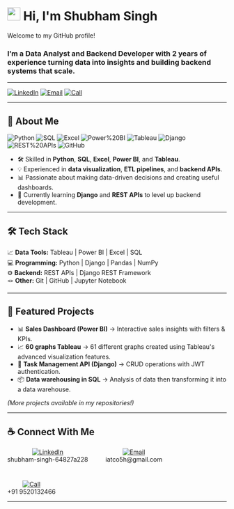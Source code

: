 # <img src="https://media.giphy.com/media/hvRJCLFzcasrR4ia7z/giphy.gif" width="30px"> Hi, I'm Shubham Singh  

Welcome to my GitHub profile!  
 


### I’m a **Data Analyst** and **Backend Developer** with **2 years of experience** turning data into insights and building backend systems that scale.

---

[![LinkedIn](https://img.shields.io/badge/LinkedIn-0077B5?style=for-the-badge&logo=linkedin&logoColor=white)](https://www.linkedin.com/in/shubham-singh-64827a228/)
[![Email](https://img.shields.io/badge/Email-D14836?style=for-the-badge&logo=gmail&logoColor=white)](mailto:iatco5h@gmail.com)
[![Call](https://img.shields.io/badge/Call-9520132466-black?style=for-the-badge&logo=phone&logoColor=white)](tel:+919520132466)


---

## 🚀 About Me  

![Python](https://img.shields.io/badge/Python-Expert-green)
![SQL](https://img.shields.io/badge/SQL-Advanced-blue)
![Excel](https://img.shields.io/badge/Excel-Advanced-yellow)
![Power%20BI](https://img.shields.io/badge/Power_BI-Advanced-yellowgreen)
![Tableau](https://img.shields.io/badge/Tableau-Advanced-yellowgreen)
![Django](https://img.shields.io/badge/Django-Beginner-lightgrey)
![REST%20APIs](https://img.shields.io/badge/REST_APIs-Beginner-lightgrey)
![GitHub](https://img.shields.io/badge/GitHub-Intermediate-black)


- 🛠 Skilled in **Python**, **SQL**, **Excel**, **Power BI**, and **Tableau**.  
- 💡 Experienced in **data visualization**, **ETL pipelines**, and **backend APIs**.  
- 📊 Passionate about making data-driven decisions and creating useful dashboards.  
- 🌱 Currently learning **Django** and **REST APIs** to level up backend development.  


---

## 🛠️ Tech Stack  

📈 **Data Tools:** Tableau | Power BI | Excel | SQL  
💻 **Programming:** Python | Django | Pandas | NumPy  
⚙️ **Backend:** REST APIs | Django REST Framework  
🪢 **Other:** Git | GitHub | Jupyter Notebook  

---

## 📂 Featured Projects  

- 📊 **Sales Dashboard (Power BI)** → Interactive sales insights with filters & KPIs. 
- 📈 **60 graphs Tableau** → 61 different graphs created using Tableau's advanced visualization features.
- 🐍 **Task Management API (Django)** → CRUD operations with JWT authentication.  
- 📦 **Data warehousing in SQL** → Analysis of data then transforming it into a data warehouse.

*(More projects available in my repositories!)*

---

## ☕ Connect With Me

<div style="display: flex; gap: 40px; flex-wrap: wrap; align-items: center;">

  <div style="text-align: center;">
    <a href="https://www.linkedin.com/in/shubham-singh-64827a228/">
      <img src="https://img.shields.io/badge/LinkedIn-0077B5?style=for-the-badge&logo=linkedin&logoColor=white" alt="LinkedIn">
    </a>
    <div>shubham-singh-64827a228</div>
  </div>

  <div style="text-align: center;">
    <a href="mailto:iatco5h@gmail.com">
      <img src="https://img.shields.io/badge/Email-D14836?style=for-the-badge&logo=gmail&logoColor=white" alt="Email">
    </a>
    <div>iatco5h@gmail.com</div>
  </div>

  <div style="text-align: center;">
    <a href="tel:9520132466">
      <img src="https://img.shields.io/badge/Call-9520132466-black?style=for-the-badge&logo=phone&logoColor=white" alt="Call">
    </a>
    <div>+91 9520132466</div>
  </div>

</div>




---
